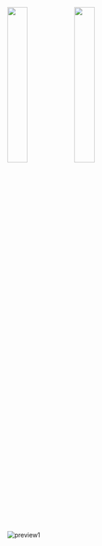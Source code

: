 
<img src="https://github.com/dmitriykotov333/Posts-Room-RxJava/blob/master/img1.PNG" width="30%" height="30%"><img src="https://github.com/dmitriykotov333/Posts-Room-RxJava/blob/master/img2.png" width="30%" height="30%"/>


![preview1](https://github.com/dmitriykotov333/AndroidLaba1_2/blob/master/promo.gif)

